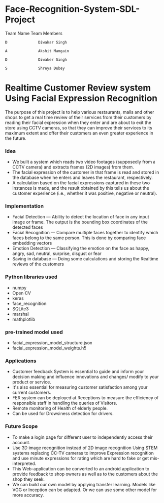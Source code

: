 # Face-Recognition-System-SDL-Project
Team Name          Team Members

    D              Diwakar Singh
    
    A              Akshit Mamgain
    
    D              Diwaker Singh
    
    S              Shreya Dubey


# Realtime Customer Review system Using Facial Expression Recognition

The purpose of this project is to help various restaurants, malls and other shops to get a real time review of their services from their customers by reading their facial expression when they enter and are about to exit the store using CCTV cameras, so that they can improve their services to its maximum extent and offer their customers an even  greater experience in the future.

### Idea
* We built a system which reads two video footages (supposedly from a CCTV camera) and extracts frames (2D images) from them.
* The facial expression of the customer in that frame is read and stored in the database when he enters and leaves the restaurant, respectively.
* A calculation based on the facial expressions captured in these two instances is made, and the result obtained by this tells us about the customer experience (i.e., whether it was positive, negative or neutral).

### Implementation
* Facial Detection — Ability to detect the location of face in any input image or frame. The output is the bounding box coordinates of the detected faces
* Facial Recognition — Compare multiple faces together to identify which faces belong to the same person. This is done by comparing face embedding vectors
* Emotion Detection — Classifying the emotion on the face as happy, angry, sad, neutral, surprise, disgust or fear
* Saving in database — Doing some calculations and storing the Realtime reviews of the customers

### Python libraries used
* numpy
* Open CV
* keras
* face_recognition
* SQLite3
* marshal
* mathplotlib

### pre-trained model used
* facial_expression_model_structure.json
* facial_expression_model_weights.h5

### Applications
* Customer feedback System is essential to guide and inform your decision making and influence innovations and changes/ modify to your product or service.
* It's also essential for measuring customer satisfaction among your current customers. 
* FER system can be deployed at Receptions to measure the efficiency of responsible staff in handling the queries of Visitors.
* Remote monitoring of Health of elderly people.
* Can be used for Drowsiness detection for drivers.

### Future Scope
* To make a login page for different user to independently access their account.
* Use 3D image recognition instead of 2D image recognition Using STEM systems replacing CC-TV cameras to improve Expression recognition and use minute expressions for rating which are hard to fake or get mis-interpreted.
* This Web-application can be converted to an android application to provide feedback to shop owners as well as to the customers about the shop they seek.
* We can build our own model by applying transfer learning. Models like VGG or Inception can be adapted. Or we can use some other model for more accuracy.
